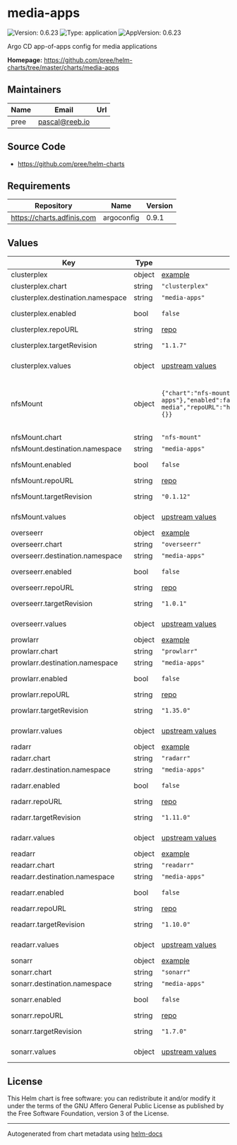 # media-apps

![Version: 0.6.23](https://img.shields.io/badge/Version-0.6.23-informational?style=flat-square) ![Type: application](https://img.shields.io/badge/Type-application-informational?style=flat-square) ![AppVersion: 0.6.23](https://img.shields.io/badge/AppVersion-0.6.23-informational?style=flat-square)

Argo CD app-of-apps config for media applications

**Homepage:** <https://github.com/pree/helm-charts/tree/master/charts/media-apps>

## Maintainers

| Name | Email | Url |
| ---- | ------ | --- |
| pree | <pascal@reeb.io> |  |

## Source Code

* <https://github.com/pree/helm-charts>

## Requirements

| Repository | Name | Version |
|------------|------|---------|
| https://charts.adfinis.com | argoconfig | 0.9.1 |

## Values

| Key | Type | Default | Description |
|-----|------|---------|-------------|
| clusterplex | object | [example](./example/clusterplex.yaml) | [Clusterplex](https://github.com/pabloromeo/clusterplex) |
| clusterplex.chart | string | `"clusterplex"` | Chart |
| clusterplex.destination.namespace | string | `"media-apps"` | Namespace |
| clusterplex.enabled | bool | `false` | Enable clusterplex |
| clusterplex.repoURL | string | [repo](https://github.com/pabloromeo/clusterplex) | Repo URL |
| clusterplex.targetRevision | string | `"1.1.7"` | [clusterplex Helm chart](https://github.com/pabloromeo/clusterplex/tree/master/charts/clusterplex) |
| clusterplex.values | object | [upstream values](https://github.com/pabloromeo/clusterplex/blob/master/charts/clusterplex/values.yaml) | Helm values |
| nfsMount | object | `{"chart":"nfs-mount","destination":{"namespace":"media-apps"},"enabled":false,"name":"nas-media","repoURL":"https://charts.pree.dev","targetRevision":"0.1.12","values":{}}` | This is used to create a PVC for a media share via NFS |
| nfsMount.chart | string | `"nfs-mount"` | Chart |
| nfsMount.destination.namespace | string | `"media-apps"` | Namespace |
| nfsMount.enabled | bool | `false` | Enable nfsMount |
| nfsMount.repoURL | string | [repo](https://git.reeb.io/pree/helm-charts) | Repo URL |
| nfsMount.targetRevision | string | `"0.1.12"` | [nfsMount Helm chart](https://git.reeb.io/pree/helm-charts/src/branch/master/charts/nfs-mount) |
| nfsMount.values | object | [upstream values](https://git.reeb.io/pree/helm-charts/src/branch/master/charts/nfs-mount/values.yaml) | Helm values |
| overseerr | object | [example](./example/overseerr.yaml) | [Overseerr](https://github.com/sct/overseerr) |
| overseerr.chart | string | `"overseerr"` | Chart |
| overseerr.destination.namespace | string | `"media-apps"` | Namespace |
| overseerr.enabled | bool | `false` | Enable overseerr |
| overseerr.repoURL | string | [repo](https://github.com/pree/helm-charts) | Repo URL |
| overseerr.targetRevision | string | `"1.0.1"` | [overseerr Helm Chart](https://github.com/pree/helm-charts/tree/master/charts/overseerr) |
| overseerr.values | object | [upstream values](https://github.com/pree/helm-charts/blob/master/charts/overseerr/values.yaml) | Helm values |
| prowlarr | object | [example](./examples/prowlarr.yaml) | [Prowlarr](https://github.com/Prowlarr/Prowlarr) |
| prowlarr.chart | string | `"prowlarr"` | Chart |
| prowlarr.destination.namespace | string | `"media-apps"` | Namespace |
| prowlarr.enabled | bool | `false` | Enable Prowlarr |
| prowlarr.repoURL | string | [repo](https://github.com/pree/helm-charts) | Repo URL |
| prowlarr.targetRevision | string | `"1.35.0"` | [prowlarr Helm chart](https://github.com/pree/helm-charts/tree/master/charts/prowlarr) |
| prowlarr.values | object | [upstream values](https://github.com/pree/charts/blob/master/charts/prowlarr/values.yaml) | Helm values |
| radarr | object | [example](./examples/radarr.yaml) | [Radarr](https://radarr.video/) |
| radarr.chart | string | `"radarr"` | Chart |
| radarr.destination.namespace | string | `"media-apps"` | Namespace |
| radarr.enabled | bool | `false` | Enable Radarr |
| radarr.repoURL | string | [repo](https://github.com/pree/helm-charts) | Repo URL |
| radarr.targetRevision | string | `"1.11.0"` | [radarr Helm chart](https://github.com/pree/helm-charts/tree/master/charts/radarr) |
| radarr.values | object | [upstream values](https://github.com/pree/helm-charts/blob/master/charts/radarr/values.yaml) | Helm values |
| readarr | object | [example](./example/readarr.yaml) | [Readarr](https://github.com/Readarr/Readarr) |
| readarr.chart | string | `"readarr"` | Chart |
| readarr.destination.namespace | string | `"media-apps"` | Namespace |
| readarr.enabled | bool | `false` | Enable Readarr |
| readarr.repoURL | string | [repo](https://github.com/pree/helm-charts) | Repo URL |
| readarr.targetRevision | string | `"1.10.0"` | [readarr Helm chart](https://github.com/pree/helm-charts/tree/master/charts/readarr) |
| readarr.values | object | [upstream values](https://github.com/pree/charts/blob/master/charts/readarr/values.yaml) | Helm values |
| sonarr | object | [example](./examples/sonarr.yaml) | [Sonarr](https://sonarr.tv/) |
| sonarr.chart | string | `"sonarr"` | Chart |
| sonarr.destination.namespace | string | `"media-apps"` | Namespace |
| sonarr.enabled | bool | `false` | Enable Sonarr |
| sonarr.repoURL | string | [repo](https://github.com/pree/helm-charts) | Repo URL |
| sonarr.targetRevision | string | `"1.7.0"` | [sonarr Helm chart](https://github.com/pree/helm-charts/tree/master/charts/sonarr) |
| sonarr.values | object | [upstream values](https://github.com/pree/helm-charts/blob/master/charts/sonarr/values.yaml) | Helm values |

## License

This Helm chart is free software: you can redistribute it and/or modify it under the terms
of the GNU Affero General Public License as published by the Free Software Foundation,
version 3 of the License.

----------------------------------------------
Autogenerated from chart metadata using [helm-docs](https://github.com/norwoodj/helm-docs)
